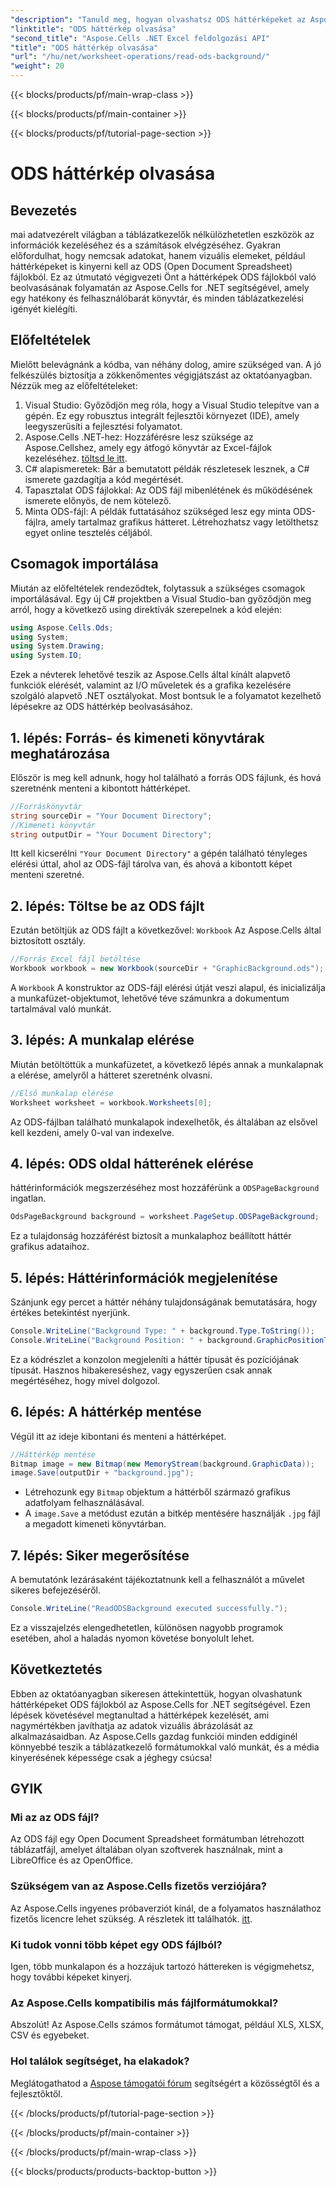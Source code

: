 ```yaml
---
"description": "Tanuld meg, hogyan olvashatsz ODS háttérképeket az Aspose.Cells for .NET segítségével ezzel az átfogó, lépésről lépésre haladó oktatóanyaggal. Tökéletes fejlesztők és rajongók számára."
"linktitle": "ODS háttérkép olvasása"
"second_title": "Aspose.Cells .NET Excel feldolgozási API"
"title": "ODS háttérkép olvasása"
"url": "/hu/net/worksheet-operations/read-ods-background/"
"weight": 20
---
```


{{< blocks/products/pf/main-wrap-class >}}

{{< blocks/products/pf/main-container >}}

{{< blocks/products/pf/tutorial-page-section >}}

# ODS háttérkép olvasása

## Bevezetés
mai adatvezérelt világban a táblázatkezelők nélkülözhetetlen eszközök az információk kezeléséhez és a számítások elvégzéséhez. Gyakran előfordulhat, hogy nemcsak adatokat, hanem vizuális elemeket, például háttérképeket is kinyerni kell az ODS (Open Document Spreadsheet) fájlokból. Ez az útmutató végigvezeti Önt a háttérképek ODS fájlokból való beolvasásának folyamatán az Aspose.Cells for .NET segítségével, amely egy hatékony és felhasználóbarát könyvtár, és minden táblázatkezelési igényét kielégíti.
## Előfeltételek
Mielőtt belevágnánk a kódba, van néhány dolog, amire szükséged van. A jó felkészülés biztosítja a zökkenőmentes végigjátszást az oktatóanyagban. Nézzük meg az előfeltételeket:
1. Visual Studio: Győződjön meg róla, hogy a Visual Studio telepítve van a gépén. Ez egy robusztus integrált fejlesztői környezet (IDE), amely leegyszerűsíti a fejlesztési folyamatot.
2. Aspose.Cells .NET-hez: Hozzáférésre lesz szüksége az Aspose.Cellshez, amely egy átfogó könyvtár az Excel-fájlok kezeléséhez. [töltsd le itt](https://releases.aspose.com/cells/net/).
3. C# alapismeretek: Bár a bemutatott példák részletesek lesznek, a C# ismerete gazdagítja a kód megértését.
4. Tapasztalat ODS fájlokkal: Az ODS fájl mibenlétének és működésének ismerete előnyös, de nem kötelező.
5. Minta ODS-fájl: A példák futtatásához szükséged lesz egy minta ODS-fájlra, amely tartalmaz grafikus hátteret. Létrehozhatsz vagy letölthetsz egyet online tesztelés céljából.
## Csomagok importálása
Miután az előfeltételek rendeződtek, folytassuk a szükséges csomagok importálásával. Egy új C# projektben a Visual Studio-ban győződjön meg arról, hogy a következő using direktívák szerepelnek a kód elején:
```csharp
using Aspose.Cells.Ods;
using System;
using System.Drawing;
using System.IO;
```
Ezek a névterek lehetővé teszik az Aspose.Cells által kínált alapvető funkciók elérését, valamint az I/O műveletek és a grafika kezelésére szolgáló alapvető .NET osztályokat.
Most bontsuk le a folyamatot kezelhető lépésekre az ODS háttérkép beolvasásához. 
## 1. lépés: Forrás- és kimeneti könyvtárak meghatározása
Először is meg kell adnunk, hogy hol található a forrás ODS fájlunk, és hová szeretnénk menteni a kibontott háttérképet.
```csharp
//Forráskönyvtár
string sourceDir = "Your Document Directory";
//Kimeneti könyvtár
string outputDir = "Your Document Directory";
```
Itt kell kicserélni `"Your Document Directory"` a gépén található tényleges elérési úttal, ahol az ODS-fájl tárolva van, és ahová a kibontott képet menteni szeretné.
## 2. lépés: Töltse be az ODS fájlt 
Ezután betöltjük az ODS fájlt a következővel: `Workbook` Az Aspose.Cells által biztosított osztály.
```csharp
//Forrás Excel fájl betöltése
Workbook workbook = new Workbook(sourceDir + "GraphicBackground.ods");
```
A `Workbook` A konstruktor az ODS-fájl elérési útját veszi alapul, és inicializálja a munkafüzet-objektumot, lehetővé téve számunkra a dokumentum tartalmával való munkát.
## 3. lépés: A munkalap elérése 
Miután betöltöttük a munkafüzetet, a következő lépés annak a munkalapnak a elérése, amelyről a hátteret szeretnénk olvasni.
```csharp
//Első munkalap elérése
Worksheet worksheet = workbook.Worksheets[0];
```
Az ODS-fájlban található munkalapok indexelhetők, és általában az elsővel kell kezdeni, amely 0-val van indexelve.
## 4. lépés: ODS oldal hátterének elérése 
háttérinformációk megszerzéséhez most hozzáférünk a `ODSPageBackground` ingatlan.
```csharp
OdsPageBackground background = worksheet.PageSetup.ODSPageBackground;
```
Ez a tulajdonság hozzáférést biztosít a munkalaphoz beállított háttér grafikus adataihoz.
## 5. lépés: Háttérinformációk megjelenítése
Szánjunk egy percet a háttér néhány tulajdonságának bemutatására, hogy értékes betekintést nyerjünk.
```csharp
Console.WriteLine("Background Type: " + background.Type.ToString());
Console.WriteLine("Background Position: " + background.GraphicPositionType.ToString());
```
Ez a kódrészlet a konzolon megjeleníti a háttér típusát és pozíciójának típusát. Hasznos hibakereséshez, vagy egyszerűen csak annak megértéséhez, hogy mivel dolgozol.
## 6. lépés: A háttérkép mentése 
Végül itt az ideje kibontani és menteni a háttérképet.
```csharp
//Háttérkép mentése
Bitmap image = new Bitmap(new MemoryStream(background.GraphicData));
image.Save(outputDir + "background.jpg");
```
- Létrehozunk egy `Bitmap` objektum a háttérből származó grafikus adatfolyam felhasználásával.
- A `image.Save` a metódust ezután a bitkép mentésére használják `.jpg` fájl a megadott kimeneti könyvtárban. 
## 7. lépés: Siker megerősítése 
A bemutatónk lezárásaként tájékoztatnunk kell a felhasználót a művelet sikeres befejezéséről.
```csharp
Console.WriteLine("ReadODSBackground executed successfully.");
```
Ez a visszajelzés elengedhetetlen, különösen nagyobb programok esetében, ahol a haladás nyomon követése bonyolult lehet.
## Következtetés
Ebben az oktatóanyagban sikeresen áttekintettük, hogyan olvashatunk háttérképeket ODS fájlokból az Aspose.Cells for .NET segítségével. Ezen lépések követésével megtanultad a háttérképek kezelését, ami nagymértékben javíthatja az adatok vizuális ábrázolását az alkalmazásaidban. Az Aspose.Cells gazdag funkciói minden eddiginél könnyebbé teszik a táblázatkezelő formátumokkal való munkát, és a média kinyerésének képessége csak a jéghegy csúcsa!
## GYIK
### Mi az az ODS fájl?
Az ODS fájl egy Open Document Spreadsheet formátumban létrehozott táblázatfájl, amelyet általában olyan szoftverek használnak, mint a LibreOffice és az OpenOffice.
### Szükségem van az Aspose.Cells fizetős verziójára?
Az Aspose.Cells ingyenes próbaverziót kínál, de a folyamatos használathoz fizetős licencre lehet szükség. A részletek itt találhatók. [itt](https://purchase.aspose.com/buy).
### Ki tudok vonni több képet egy ODS fájlból?
Igen, több munkalapon és a hozzájuk tartozó háttereken is végigmehetsz, hogy további képeket kinyerj.
### Az Aspose.Cells kompatibilis más fájlformátumokkal?
Abszolút! Az Aspose.Cells számos formátumot támogat, például XLS, XLSX, CSV és egyebeket.
### Hol találok segítséget, ha elakadok?
Meglátogathatod a [Aspose támogatói fórum](https://forum.aspose.com/c/cells/9) segítségért a közösségtől és a fejlesztőktől.

{{< /blocks/products/pf/tutorial-page-section >}}

{{< /blocks/products/pf/main-container >}}

{{< /blocks/products/pf/main-wrap-class >}}

{{< blocks/products/products-backtop-button >}}